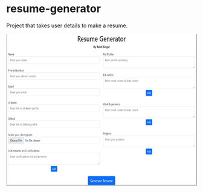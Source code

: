 # resume-generator
Project that takes user details to make a resume.

<img src="imgs/Demo.jpg" width="550" height="400">
